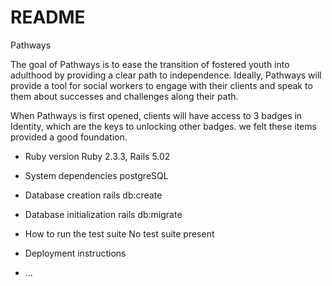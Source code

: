 # README
Pathways

The goal of Pathways is to ease the transition of fostered youth into adulthood by providing a clear path to independence.
Ideally, Pathways will provide a tool for social workers to engage with their clients and speak to them about successes and challenges along their path.  

When Pathways is first opened, clients will have access to 3 badges in Identity, which are the keys to unlocking other badges. we felt these items provided a good foundation.

* Ruby version
Ruby 2.3.3,
Rails 5.02

* System dependencies
postgreSQL

* Database creation
rails db:create

* Database initialization
rails db:migrate

* How to run the test suite
No test suite present

* Deployment instructions

* ...
